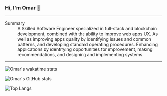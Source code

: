 ### Hi, I'm Omar 👋
___
<dl>
  <dt>Summary</dt>
  <dd>A Skilled Software Engineer specialized in full-stack and blockchain development, combined with the ability to improve web apps UX. As well as improving apps quality by identifying issues and common patterns, and developing standard operating procedures. Enhancing applications by identifying opportunities for improvement, making recommendations, and designing and implementing systems.</dd>
</dl>

___

![Omar's wakatime stats](https://github-readme-stats.vercel.app/api/wakatime?username=omarkshan&theme=gotham)

![Omar's GitHub stats](https://github-readme-stats.vercel.app/api?username=omarkshan&hide=contribs,prs&count_private=true&show_icons=true&theme=gotham)

![Top Langs](https://github-readme-stats.vercel.app/api/top-langs/?username=omarkshan&layout=compact&theme=gotham)

<!--
**omarkshan/omarkshan** is a ✨ _special_ ✨ repository because its `README.md` (this file) appears on your GitHub profile.

Here are some ideas to get you started:

- 🔭 I’m currently working on ...
- 🌱 I’m currently learning ...
- 👯 I’m looking to collaborate on ...
- 🤔 I’m looking for help with ...
- 💬 Ask me about ...
- 📫 How to reach me: ...
- 😄 Pronouns: ...
- ⚡ Fun fact: ...
-->
